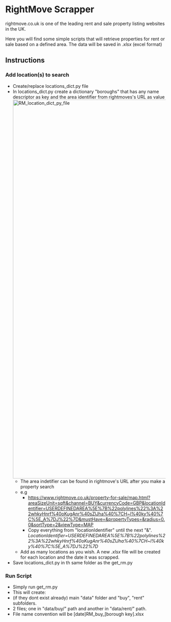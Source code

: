 # RightMove Scrapper
rightmove.co.uk is one of the leading rent and sale property listing websites in the UK.

Here you will find some simple scripts that will retrieve properties for rent or sale based on a defined area. 
The data will be saved in _.xlsx_ (excel format)

## Instructions
### Add location(s) to search
* Create/replace locations_dict.py file
* In locations_dict.py create a dictionary "boroughs" that has any name descriptor as key and the area identifier from rightmoves's URL as value<img width="1187" alt="RM_location_dict_py_file" src="https://user-images.githubusercontent.com/49518098/114043496-407a7300-987e-11eb-9744-34f43e8c2493.png">
  * The area indetifier can be found in rightmove's URL after you make a property search
  * e.g
    * https://www.rightmove.co.uk/property-for-sale/map.html?areaSizeUnit=sqft&channel=BUY&currencyCode=GBP&locationIdentifier=USERDEFINEDAREA%5E%7B%22polylines%22%3A%22whkyHnrf%40oKugAnr%40sZlJha%40%7CH~l%40ky%40%7C%5E_A%7DJ%22%7D&mustHave=&propertyTypes=&radius=0.0&sortType=2&viewType=MAP
    * Copy everything from "locationIdentifier" until the next "&". _LocationIdentifier=USERDEFINEDAREA%5E%7B%22polylines%22%3A%22whkyHnrf%40oKugAnr%40sZlJha%40%7CH~l%40ky%40%7C%5E_A%7DJ%22%7D_
  * Add as many locations as you wish. A new _.xlsx_ file will be created for each location and the date it was scrapped.
* Save locations_dict.py in th same folder as the get_rm.py

### Run Script
* Simply run get_rm.py 
* This will create:
 * (if they dont exist already) main "data" folder and "buy", "rent" subfolders.  
 * 2 files; one in "data/buy/" path and another in "data/rent/" path. 
* File name convention will be [date]RM_buy_[borough key].xlsx
